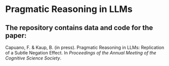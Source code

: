 # Pragmatic Reasoning in LLMs
## The repository contains data and code for the paper:

Capuano, F. & Kaup, B. (in press). Pragmatic Reasoning in LLMs: Replication of a Subtle Negation Effect. In *Proceedings of the Annual Meeting of the Cognitive Science Society*.
